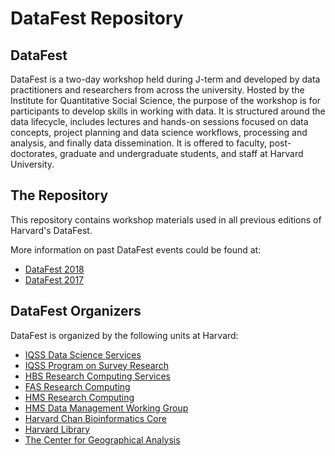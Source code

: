 DataFest Repository
===========


DataFest
----------

DataFest is a two-day workshop held during J-term and developed by
data practitioners and researchers from across the university. Hosted
by the Institute for Quantitative Social Science, the purpose
of the workshop is for participants to develop skills in working with
data. It is structured around the data lifecycle, includes lectures
and hands-on sessions focused on data concepts, project planning and
data science workflows, processing and analysis, and finally data
dissemination. It is offered to faculty, post-doctorates, graduate and
undergraduate students, and staff at Harvard University. 


The Repository
-----------

This repository contains workshop materials used in all previous editions
of Harvard's DataFest.

More information on past DataFest events could be found at:

- [DataFest 2018](https://projects.iq.harvard.edu/datafest2018)
- [DataFest 2017](https://projects.iq.harvard.edu/datafest2017)


DataFest Organizers
-----------

DataFest is organized by the following units at Harvard:

- [IQSS Data Science Services](http://dss.iq.harvard.edu/)
- [IQSS Program on Survey Research](http://psr.iq.harvard.edu/)
- [HBS Research Computing Services](http://grid.rcs.hbs.org/)
- [FAS Research Computing](https://rc.fas.harvard.edu/)
- [HMS Research Computing](https://rc.hms.harvard.edu/)
- [HMS Data Management Working Group](http://dmwg.hms.harvard.edu/)
- [Harvard Chan Bioinformatics Core](http://bioinformatics.sph.harvard.edu/)
- [Harvard Library](http://library.harvard.edu/)
- [The Center for Geographical Analysis](http://www.gis.harvard.edu/)





